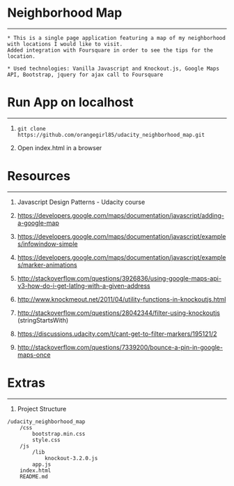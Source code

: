 # Neighborhood Map
--------------

    * This is a single page application featuring a map of my neighborhood with locations I would like to visit.
    Added integration with Foursquare in order to see the tips for the location.

    * Used technologies: Vanilla Javascript and Knockout.js, Google Maps API, Bootstrap, jquery for ajax call to Foursquare



# Run App on localhost
-----------------------

1. `git clone https://github.com/orangegirl85/udacity_neighborhood_map.git`

2. Open index.html in a browser



# Resources
----------
1. Javascript Design Patterns - Udacity course

2. https://developers.google.com/maps/documentation/javascript/adding-a-google-map

3. https://developers.google.com/maps/documentation/javascript/examples/infowindow-simple

4. https://developers.google.com/maps/documentation/javascript/examples/marker-animations

5. http://stackoverflow.com/questions/3926836/using-google-maps-api-v3-how-do-i-get-latlng-with-a-given-address

6. http://www.knockmeout.net/2011/04/utility-functions-in-knockoutjs.html

7. http://stackoverflow.com/questions/28042344/filter-using-knockoutjs (stringStartsWith)

8. https://discussions.udacity.com/t/cant-get-to-filter-markers/195121/2

9. http://stackoverflow.com/questions/7339200/bounce-a-pin-in-google-maps-once


# Extras
----------
1. Project Structure
```
/udacity_neighborhood_map
    /css
        bootstrap.min.css
        style.css
    /js
        /lib
            knockout-3.2.0.js
        app.js
    index.html
    README.md
```